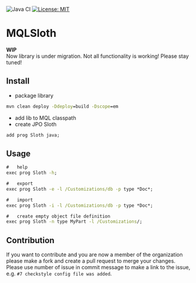 ![Java CI](https://github.com/igatec/mqlsloth/workflows/Java%20CI/badge.svg?branch=master) 
[![License: MIT](https://img.shields.io/badge/License-MIT-blue.svg)](https://github.com/igatec/mqlsloth/blob/master/LICENSE.txt)     
  
#   MQLSloth
**WIP**  
Now library is under migration. Not all functionality is working! Please stay tuned!  
##  Install
*   package library
```cmd
mvn clean deploy -Ddeploy=build -Dscope=em 
```
*   add lib to MQL classpath    
*   create JPO Sloth   
```cmd
add prog Sloth java;
```

##  Usage
```cmd
#   help
exec prog Sloth -h;

#   export
exec prog Sloth -e -l /Customizations/db -p type *Doc*;

#   import 
exec prog Sloth -i -l /Customizations/db -p type *Doc*;

#   create empty object file definition
exec prog Sloth -n type MyPart -l /Customizations/;
``` 

##  Contribution     
If you want to contribute and you are now a member of the organization please make a fork and create a pull request to merge your changes.   
Please use number of issue in commit message to make a link to the issue, e.g. `#7 checkstyle config file was added`.   